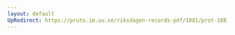 ```yaml
---
layout: default
UpRedirect: https://pruto.im.uu.se/riksdagen-records-pdf/1881/prot-1881--ak--022/prot-1881--ak--022_048.pdf
---
```

